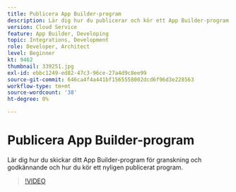 ```yaml
---
title: Publicera App Builder-program
description: Lär dig hur du publicerar och kör ett App Builder-program.
version: Cloud Service
feature: App Builder, Developing
topic: Integrations, Development
role: Developer, Architect
level: Beginner
kt: 9462
thumbnail: 339251.jpg
exl-id: ebbc1249-ed82-47c3-96ce-27a4d9c8ee99
source-git-commit: 646ca4f4a441bf1565558002dcd6f96d3e228563
workflow-type: tm+mt
source-wordcount: '38'
ht-degree: 0%

---
```


# Publicera App Builder-program

Lär dig hur du skickar ditt App Builder-program för granskning och godkännande och hur du kör ett nyligen publicerat program.

>[!VIDEO](https://video.tv.adobe.com/v/339251/?quality=12&learn=on)
